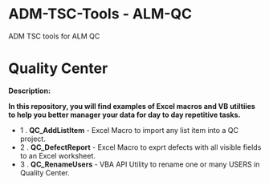 # ADM-TSC-Tools - ALM-QC
ADM TSC tools for ALM QC
# Quality Center
__Description:__

__In this repository, you will find examples of Excel macros and VB utiltiies to help you better manager your data for day to day repetitive tasks.__

* 1 . __QC_AddListItem__  - Excel Macro to import any list item into a QC project. 
* 2 . __QC_DefectReport__ - Excel Macro to exprt defects with all visible fields to an Excel worksheet. 
* 3 . __QC_RenameUsers__  - VBA API Utility to rename one or many USERS in Quality Center. 

